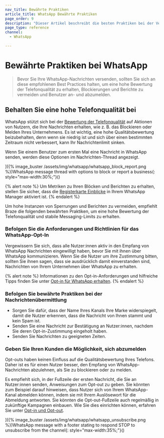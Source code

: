 ```yaml
---
nav_title: Bewährte Praktiken
article_title: WhatsApp Bewährte Praktiken
page_order: 9
description: "Dieser Artikel beschreibt die besten Praktiken bei der Verwendung des Messaging-Kanals von WhatsApp. Dazu gehört auch, wie Sie eine hohe Bewertung der Telefonqualität aufrechterhalten und eine hohe Anzahl von Sperren und Berichten vermeiden können."
page_type: reference
channel:
  - WhatsApp
 
---
```

# Bewährte Praktiken bei WhatsApp

> Bevor Sie Ihre WhatsApp-Nachrichten versenden, sollten Sie sich an diese empfohlenen Best Practices halten, um eine hohe Bewertung der Telefonqualität zu erhalten, Blockierungen und Berichte zu vermeiden und Benutzer an- und abzumelden.

## Behalten Sie eine hohe Telefonqualität bei 

WhatsApp stützt sich bei der [Bewertung der Telefonqualität](https://www.facebook.com/business/help/896873687365001) auf Aktionen von Nutzern, die Ihre Nachrichten erhalten, wie z. B. das Blockieren oder Melden Ihres Unternehmens. Es ist wichtig, eine hohe Qualitätsbewertung beizubehalten, denn wenn sie niedrig ist und sich über einen bestimmten Zeitraum nicht verbessert, kann Ihr Nachrichtenlimit sinken.

Wenn Sie einem Benutzer zum ersten Mal eine Nachricht in WhatsApp senden, werden diese Optionen im Nachrichten-Thread angezeigt.

]({% image_buster /assets/img/whatsapp/whatsapp_block_report.png %})WhatsApp message thread with options to block or report a business{: style="max-width:30%;"}()

{% alert note %}
Um Metriken zu Ihren Blöcken und Berichten zu erhalten, stellen Sie sicher, dass die [Registerkarte Einblicke](https://www.facebook.com/business/help/683499390267496) in Ihrem WhatsApp Manager aktiviert ist.
{% endalert %}

Um hohe Instanzen von Sperrungen und Berichten zu vermeiden, empfiehlt Braze die folgenden bewährten Praktiken, um eine hohe Bewertung der Telefonqualität und stabile Messaging-Limits zu erhalten. 

### Befolgen Sie die Anforderungen und Richtlinien für das WhatsApp-Opt-In

Vergewissern Sie sich, dass alle Nutzer:innen aktiv in den Empfang von WhatsApp Nachrichten eingewilligt haben, bevor Sie mit ihnen über WhatsApp kommunizieren. Wenn Sie die Nutzer um ihre Zustimmung bitten, sollten Sie ihnen sagen, dass sie ausdrücklich damit einverstanden sind, Nachrichten von Ihrem Unternehmen über WhatsApp zu erhalten.

{% alert note %}
Informationen zu den Opt-in-Anforderungen und hilfreiche Tipps finden Sie unter [Opt-in für WhatsApp erhalten](https://developers.facebook.com/docs/whatsapp/overview/getting-opt-in/).
{% endalert %}

### Befolgen Sie bewährte Praktiken bei der Nachrichtenübermittlung

- Sorgen Sie dafür, dass der Name Ihres Kanals Ihre Marke widerspiegelt, damit die Nutzer erkennen, dass die Nachricht von Ihnen stammt und kein Spam ist.
- Senden Sie eine Nachricht zur Bestätigung an Nutzer:innen, nachdem Sie deren Opt-in-Zustimmung eingeholt haben.
- Senden Sie Nachrichten zu geeigneten Zeiten.

### Geben Sie Ihren Kunden die Möglichkeit, sich abzumelden

Opt-outs haben keinen Einfluss auf die Qualitätsbewertung Ihres Telefons. Daher ist es für einen Nutzer besser, den Empfang von WhatsApp-Nachrichten abzulehnen, als Sie zu blockieren oder zu melden.

Es empfiehlt sich, in der Fußzeile der ersten Nachricht, die Sie an Nutzer:innen senden, Anweisungen zum Opt-out zu geben. Sie könnten zum Beispiel darauf hinweisen, dass Nutzer sich von Ihrem WhatsApp-Kanal abmelden können, indem sie mit Ihrem Auslösewort für die Abmeldung antworten. Sie könnten die Opt-out-Fußzeile auch regelmäßig in zukünftige Kampagnen einbauen. Wie Sie dies einrichten können, erfahren Sie unter [Opt-in und Opt-out]({{site.baseurl}}/user_guide/message_building_by_channel/whatsapp/message_processing/opt-ins_and_opt-outs/).
 
]({% image_buster /assets/img/whatsapp/whatsapp_unsubscribe.png %})WhatsApp message with a footer stating to respond STOP to unsubscribe from the channel{: style="max-width:35%;"}()

